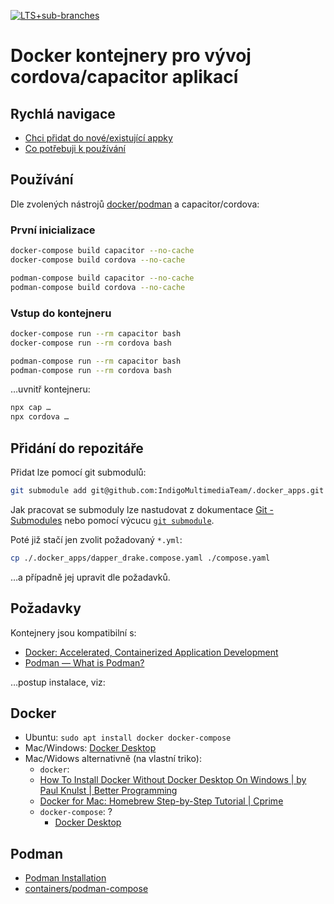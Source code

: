 [![LTS+sub-branches](https://img.shields.io/badge/submodule-LTS+sub--branches-informational?style=flat-square&logo=git)](https://github.com/IndigoMultimediaTeam/lts-driven-git-submodules)
# Docker kontejnery pro vývoj cordova/capacitor aplikací

## Rychlá navigace
- [Chci přidat do nové/existující appky](#přidání-do-repozitáře)
- [Co potřebuji k používání](#pozadavky)

## Používání
Dle zvolených nástrojů [docker/podman](#pozadavky) a capacitor/cordova:

### První inicializace
```bash
docker-compose build capacitor --no-cache
docker-compose build cordova --no-cache

podman-compose build capacitor --no-cache
podman-compose build cordova --no-cache
```

### Vstup do kontejneru
```bash
docker-compose run --rm capacitor bash
docker-compose run --rm cordova bash

podman-compose run --rm capacitor bash
podman-compose run --rm cordova bash
```
…uvnitř kontejneru:
```bash
npx cap …
npx cordova …
```

## Přidání do repozitáře
Přidat lze pomocí git submodulů:
```bash
git submodule add git@github.com:IndigoMultimediaTeam/.docker_apps.git
```
Jak pracovat se submoduly lze nastudovat z dokumentace [Git - Submodules](https://git-scm.com/book/en/v2/Git-Tools-Submodules) nebo
pomocí výcucu [`git submodule`](https://gist.github.com/jaandrle/b4836d72b63a3eefc6126d94c683e5b3).

Poté již stačí jen zvolit požadovaný `*.yml`:
```bash
cp ./.docker_apps/dapper_drake.compose.yaml ./compose.yaml
```
…a případně jej upravit dle požadavků.

## Požadavky
Kontejnery jsou kompatibilní s:
- [Docker: Accelerated, Containerized Application Development](https://www.docker.com/)
- [Podman — What is Podman?](https://docs.podman.io/en/latest/)

…postup instalace, viz:

## Docker
- Ubuntu: `sudo apt install docker docker-compose`
- Mac/Windows: [Docker Desktop](https://docs.docker.com/desktop/)
- Mac/Widows alternativně (na vlastní triko):
	- `docker`:
	- [How To Install Docker Without Docker Desktop On Windows | by Paul Knulst | Better Programming](https://betterprogramming.pub/how-to-install-docker-without-docker-desktop-on-windows-a2bbb65638a1)
	- [Docker for Mac: Homebrew Step-by-Step Tutorial | Cprime](https://www.cprime.com/resources/blog/docker-for-mac-with-homebrew-a-step-by-step-tutorial/)
	- `docker-compose`: ?
		- [Docker Desktop](https://docs.docker.com/desktop/)

## Podman
- [Podman Installation](https://podman.io/getting-started/installation)
- [containers/podman-compose](https://github.com/containers/podman-compose)
